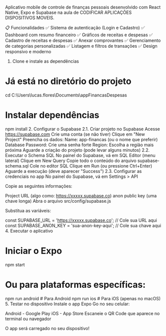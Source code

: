 Aplicativo mobile de controle de finanças pessoais desenvolvido com React Native, Expo e Supabase na aula de CODIFICAR APLICAÇÕES DISPOSITIVOS MOVEIS.

📋 Funcionalidades
✅ Sistema de autenticação (Login e Cadastro)
✅ Dashboard com resumo financeiro
✅ Gráficos de receitas e despesas
✅ Cadastro de receitas e despesas
✅ Anexar comprovantes
✅ Gerenciamento de categorias personalizadas
✅ Listagem e filtros de transações
✅ Design responsivo e moderno
1. Clone e instale as dependências
# Já está no diretório do projeto
cd C:\Users\lucas.flores\Documents\appFinancasDespesas

# Instalar dependências
npm install
2. Configurar o Supabase
2.1. Criar projeto no Supabase
Acesse https://supabase.com
Crie uma conta (se não tiver)
Clique em "New Project"
Preencha os dados:
Name: app-financas (ou o nome que preferir)
Database Password: Crie uma senha forte
Region: Escolha a região mais próxima
Aguarde a criação do projeto (pode levar alguns minutos)
2.2. Executar o Schema SQL
No painel do Supabase, vá em SQL Editor (menu lateral)
Clique em New Query
Copie todo o conteúdo do arquivo supabase-schema.sql
Cole no editor SQL
Clique em Run (ou pressione Ctrl+Enter)
Aguarde a execução (deve aparecer "Success")
2.3. Configurar as credenciais no app
No painel do Supabase, vá em Settings > API

Copie as seguintes informações:

Project URL (algo como: https://xxxxx.supabase.co)
anon public key (uma chave longa)
Abra o arquivo src/config/supabase.js

Substitua as variáveis:

const SUPABASE_URL = 'https://xxxxx.supabase.co'; // Cole sua URL aqui
const SUPABASE_ANON_KEY = 'sua-anon-key-aqui'; // Cole sua chave aqui
4. Executar o aplicativo
# Iniciar o Expo
npm start

# Ou para plataformas específicas:
npm run android  # Para Android
npm run ios      # Para iOS (apenas no macOS)
5. Testar no dispositivo
Instale o app Expo Go no seu celular:

Android - Google Play
iOS - App Store
Escaneie o QR Code que aparece no terminal ou navegador

O app será carregado no seu dispositivo!
